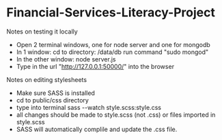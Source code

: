 # Financial-Services-Literacy-Project

Notes on testing it locally
- Open 2 terminal windows, one for node server and one for mongodb
- In 1 window: cd to directory: /data/db
run command "sudo mongod"
- In the other window: node server.js
- Type in the url "http://127.0.0.1:50000/" into the browser

Notes on editing stylesheets
- Make sure SASS is installed
- cd to public/css directory
- type into terminal
    sass --watch style.scss:style.css
- all changes should be made to style.scss (not .css) or files imported in style.scss
- SASS will automatically complile and update the .css file.
